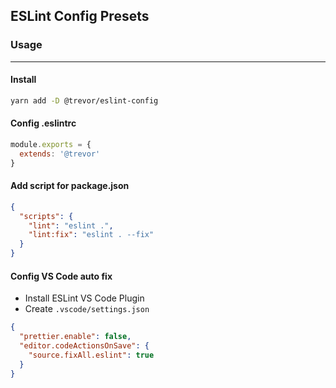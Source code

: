 ## ESLint Config Presets

### Usage
---

#### Install
```bash
yarn add -D @trevor/eslint-config
```

#### Config .eslintrc
```js
module.exports = {
  extends: '@trevor'
}
```

#### Add script for package.json
```json
{
  "scripts": {
    "lint": "eslint .",
    "lint:fix": "eslint . --fix"
  }
}
```

#### Config VS Code auto fix
- Install ESLint VS Code Plugin
- Create `.vscode/settings.json`
```json
{
  "prettier.enable": false,
  "editor.codeActionsOnSave": {
    "source.fixAll.eslint": true
  }
}
```